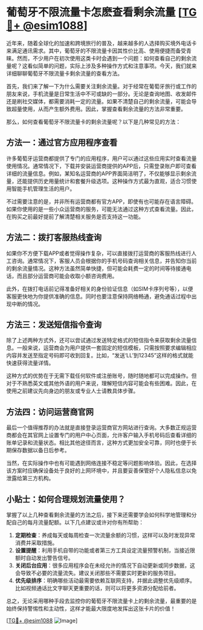 # 葡萄牙不限流量卡怎麽查看剩余流量 [[TG💪+ @esim1088](https://t.me/s/esim1088)]

近年来，随着全球化的加速和跨境旅行的普及，越来越多的人选择购买境外电话卡来满足通讯需求。其中，葡萄牙的不限流量卡因其性价比高、使用便捷而备受青睐。然而，不少用户在初次使用这类卡时会遇到一个问题：如何查看自己的剩余流量呢？这看似简单的问题，实际上涉及多种操作方式和注意事项。今天，我们就来详细聊聊葡萄牙不限流量卡剩余流量的查看方法。

首先，我们来了解一下为什么需要关注剩余流量。对于经常在葡萄牙旅行或工作的朋友来说，手机流量是日常生活中不可或缺的一部分。无论是查询地图、收发邮件还是刷社交媒体，都需要消耗一定的流量。如果不清楚自己的剩余流量，可能会导致超量使用，从而产生额外费用。因此，掌握查看剩余流量的方法非常重要。

那么，如何查看葡萄牙不限流量卡的剩余流量呢？以下是几种常见的方法：

## 方法一：通过官方应用程序查看

许多葡萄牙运营商都提供了专门的应用程序，用户可以通过这些应用实时查看流量使用情况。通常情况下，下载并安装运营商提供的APP后，只需登录账户即可查看详细的流量信息。例如，某知名运营商的APP界面简洁明了，不仅能够显示剩余流量，还能提供历史用量统计和套餐升级选项。这种操作方式最为直观，适合习惯使用智能手机管理生活的用户。

不过需要注意的是，并非所有运营商都有官方APP，即使有也可能存在语言障碍。如果你使用的是一些小众运营商的服务，可能无法通过这种方式查看流量。因此，在购买之前最好提前了解清楚相关服务是否支持这一功能。

## 方法二：拨打客服热线查询

如果你不方便下载APP或者觉得操作复杂，可以直接拨打运营商的客服热线进行人工咨询。通常情况下，客服人员会根据你的手机号码查询相关信息，并告知你当前的剩余流量情况。这种方法虽然简单快捷，但可能会耗费一定的时间等待接通电话，而且部分运营商可能会收取小额咨询费用。

此外，在拨打电话前记得准备好相关的身份验证信息（如SIM卡序列号等），以便客服更快地为你提供准确的信息。同时也要注意保持网络畅通，避免通话过程中出现中断的情况。

## 方法三：发送短信指令查询

除了上述两种方式外，还可以尝试通过发送特定格式的短信指令来获取剩余流量信息。一般来说，运营商会为用户提供一套固定的短信模板，只需按照要求编辑相应内容并发送至指定号码即可收到回复。比如，“发送‘LL’到12345”这样的格式就能快速获得流量详情。

这种方式的优势在于无需下载任何软件或注册账号，随时随地都可以完成操作。但对于不熟悉英文或其他外语的用户来说，理解短信内容可能会有些困难。因此，在使用之前建议先向身边的朋友或专业人士请教具体步骤。

## 方法四：访问运营商官网

最后一个值得推荐的办法就是直接登录运营商官方网站进行查询。大多数正规运营商都会在其官网上设置专门的用户中心页面，允许客户输入手机号码后查看详细的账单记录和流量状态。相比其他途径而言，这种方式更加安全可靠，同时也便于长期保存数据以备日后参考。

当然，在实际操作中也有可能遇到网络连接不稳定等问题影响体验。因此，在选择该方案时应确保设备处于良好的上网环境中，并且要妥善保管好个人隐私信息以免泄露给第三方机构。

## 小贴士：如何合理规划流量使用？

掌握了以上几种查看剩余流量的方法之后，接下来还需要学会如何科学地管理和分配自己的每月流量配额。以下几点建议或许对你有所帮助：

1. **定期检查**：养成每天或每周检查一次流量余额的习惯，这样可以及时发现异常消费并采取措施。
2. **设置提醒**：利用手机自带的功能或者第三方工具设定流量预警机制，当接近限额时自动发出警告信号。
3. **关闭后台应用**：很多应用程序会在未经允许的情况下自动更新或同步数据，这会导致不必要的流量流失。建议关闭那些不需要实时更新的服务项目。
4. **优先级排序**：明确哪些活动最需要依赖互联网支持，并据此调整优先级顺序。比如视频通话比文字聊天更重要的话，则可以将更多资源分配给前者。

总之，无论采用哪种手段去监控你的葡萄牙不限流量卡上的剩余流量，最重要的是始终保持警惕性和主动性，这样才能最大限度地发挥出这张卡片的价值！

[[TG💪+ @esim1088](https://t.me/s/esim1088) ![Image](https://i.postimg.cc/4NQfJmqS/Snipaste-2025-05-13-00-14-12.png)]